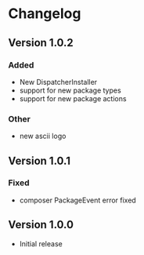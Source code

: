 # Changelog

## Version 1.0.2

### Added
- New DispatcherInstaller
- support for new package types
- support for new package actions

### Other
- new ascii logo

## Version 1.0.1

### Fixed
- composer PackageEvent error fixed

## Version 1.0.0

- Initial release